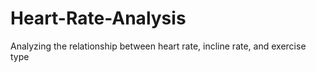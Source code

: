 # Heart-Rate-Analysis
Analyzing the relationship between heart rate, incline rate, and exercise type

